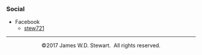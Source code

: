 ### Social
* Facebook
  * [stew721](https://www.facebook.com/stew721)
  
---
<p align="center">&copy;2017 James W.D. Stewart.&nbsp; All rights reserved.</p>
